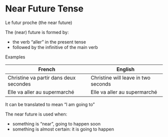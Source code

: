 # Near Future Tense

Le futur proche (the near future)

The (near) future is formed by:

- the verb “aller” in the present tense
- followed by the infinitive of the main verb

Examples

| French | English |
|-|-|
| Christine va partir dans deux secondes | Christine will leave in two seconds |
| Elle va aller au supermarché | Elle va aller au supermarché |


It can be translated to mean “I am going to”

The near future is used when:

- something is “near”, going to happen soon
- something is almost certain: it is going to happen
